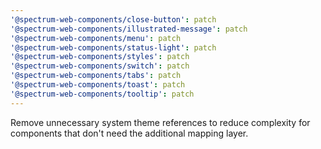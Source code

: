 ```yaml
---
'@spectrum-web-components/close-button': patch
'@spectrum-web-components/illustrated-message': patch
'@spectrum-web-components/menu': patch
'@spectrum-web-components/status-light': patch
'@spectrum-web-components/styles': patch
'@spectrum-web-components/switch': patch
'@spectrum-web-components/tabs': patch
'@spectrum-web-components/toast': patch
'@spectrum-web-components/tooltip': patch
---
```


Remove unnecessary system theme references to reduce complexity for components that don't need the additional mapping layer.
